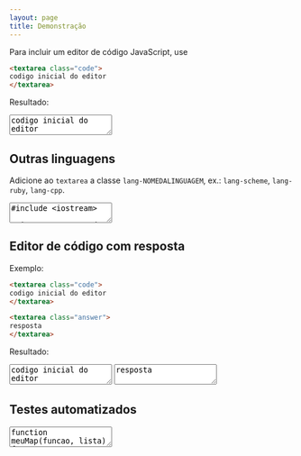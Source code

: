 ```yaml
---
layout: page
title: Demonstração
---
```



Para incluir um editor de código JavaScript, use

```html
<textarea class="code">
codigo inicial do editor
</textarea>
```

Resultado:

<textarea class="code">
codigo inicial do editor
</textarea>

## Outras linguagens

Adicione ao `textarea` a classe `lang-NOMEDALINGUAGEM`, ex.: `lang-scheme`, `lang-ruby`, `lang-cpp`.

<textarea class="code lang-cpp">
#include &lt;iostream&gt;

using namespace std;

int main() {
  cout &lt;&lt; "Alô mundo!" &lt;&lt; endl;
  return 0;
}</textarea>

## Editor de código com resposta

Exemplo:

```html
<textarea class="code">
codigo inicial do editor
</textarea>

<textarea class="answer">
resposta
</textarea>
```

Resultado:

<textarea class="code">
codigo inicial do editor
</textarea>

<textarea class="answer">
resposta
</textarea>

## Testes automatizados

<textarea class="code">
function meuMap(funcao, lista) {
  let resultado = [];
  for (let i = 0; i < lista.length; i++) {
    resultado.push(funcao(lista[i]));
  }
  return resultado;
}

teste([2, 4, 6], meuMap(x => x * 2, [1, 2, 3]));
</textarea>
